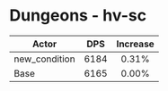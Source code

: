 # Dungeons - hv-sc
| Actor | DPS | Increase |
|---|:---:|:---:|
|new_condition|6184|0.31%|
|Base|6165|0.00%|
